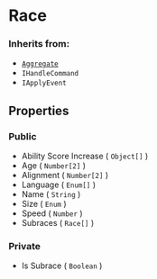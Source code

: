 # Race

### Inherits from:
- [`Aggregate`](../../../Infrastructure/Aggregate.md)
- `IHandleCommand`
- `IApplyEvent`

## Properties
### Public
- Ability Score Increase ( `Object[]` )
- Age ( `Number[2]` )
- Alignment ( `Number[2]` )
- Language ( `Enum[]` )
- Name ( `String` )
- Size ( `Enum` )
- Speed ( `Number` )
- Subraces ( `Race[]` )

### Private
- Is Subrace ( `Boolean` )
